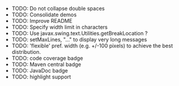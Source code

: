 * TODO: Do not collapse double spaces
* TODO: Consolidate demos
* TODO: Improve README
* TODO: Specify width limit in characters
* TODO: Use javax.swing.text.Utilities.getBreakLocation ?
* TODO: setMaxLines, "..." to display very long messages
* TODO: 'flexible' pref. width (e.g. +/-100 pixels) to achieve the best distribution.
* TODO: code coverage badge
* TODO: Maven central badge
* TODO: JavaDoc badge
* TODO: highlight support

